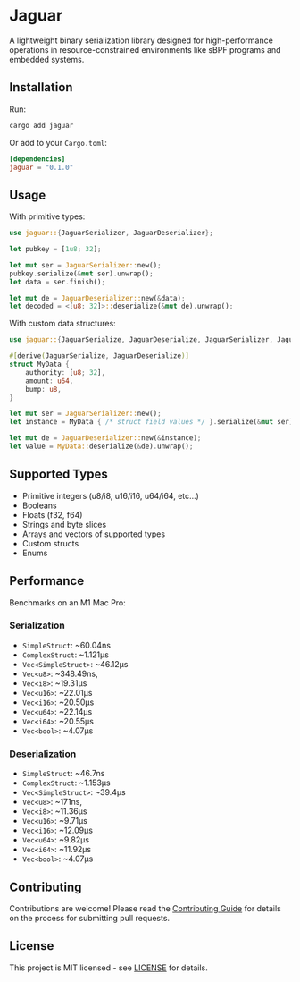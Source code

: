 # Jaguar

A lightweight binary serialization library designed for high-performance operations in resource-constrained environments like sBPF programs and embedded systems.

## Installation

Run:

```bash
cargo add jaguar
```

Or add to your `Cargo.toml`:

```toml
[dependencies]
jaguar = "0.1.0"
```

## Usage

With primitive types:

```rust
use jaguar::{JaguarSerializer, JaguarDeserializer};

let pubkey = [1u8; 32];

let mut ser = JaguarSerializer::new();
pubkey.serialize(&mut ser).unwrap();
let data = ser.finish();

let mut de = JaguarDeserializer::new(&data);
let decoded = <[u8; 32]>::deserialize(&mut de).unwrap();
```

With custom data structures:

```rust
use jaguar::{JaguarSerialize, JaguarDeserialize, JaguarSerializer, JaguarDeserializer};

#[derive(JaguarSerialize, JaguarDeserialize)]
struct MyData {
    authority: [u8; 32],
    amount: u64,
    bump: u8,
}

let mut ser = JaguarSerializer::new();
let instance = MyData { /* struct field values */ }.serialize(&mut ser).unwrap();

let mut de = JaguarDeserializer::new(&instance);
let value = MyData::deserialize(&de).unwrap();
```

## Supported Types

- Primitive integers (u8/i8, u16/i16, u64/i64, etc...)
- Booleans
- Floats (f32, f64)
- Strings and byte slices
- Arrays and vectors of supported types
- Custom structs
- Enums

## Performance

Benchmarks on an M1 Mac Pro:

### Serialization

- `SimpleStruct`: ~60.04ns
- `ComplexStruct`: ~1.121µs
- `Vec<SimpleStruct>`: ~46.12µs
- `Vec<u8>`: ~348.49ns,
- `Vec<i8>`: ~19.31µs
- `Vec<u16>`: ~22.01µs
- `Vec<i16>`: ~20.50µs
- `Vec<u64>`: ~22.14µs
- `Vec<i64>`: ~20.55µs
- `Vec<bool>`: ~4.07µs

### Deserialization

- `SimpleStruct`: ~46.7ns
- `ComplexStruct`: ~1.153µs
- `Vec<SimpleStruct>`: ~39.4µs
- `Vec<u8>`: ~171ns,
- `Vec<i8>`: ~11.36µs
- `Vec<u16>`: ~9.71µs
- `Vec<i16>`: ~12.09µs
- `Vec<u64>`: ~9.82µs
- `Vec<i64>`: ~11.92µs
- `Vec<bool>`: ~4.07µs

## Contributing

Contributions are welcome! Please read the [Contributing Guide](CONTRIBUTING.md) for details on the process for submitting pull requests.

## License

This project is MIT licensed - see [LICENSE](LICENSE) for details.
